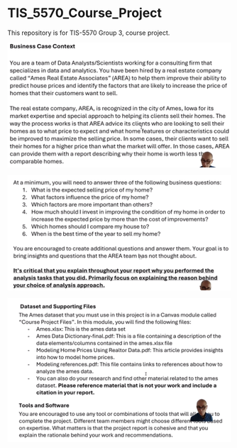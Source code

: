 # TIS_5570_Course_Project
This repository is for TIS-5570 Group 3, course project. 


![alt text](image.png)

![alt text](image-1.png)

![alt text](image-2.png)









